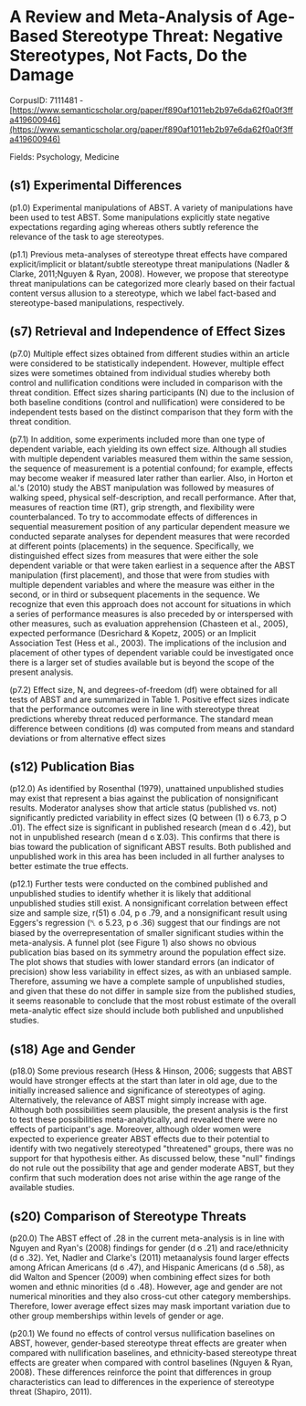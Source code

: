 # A Review and Meta-Analysis of Age-Based Stereotype Threat: Negative Stereotypes, Not Facts, Do the Damage

CorpusID: 7111481 - [https://www.semanticscholar.org/paper/f890af1011eb2b97e6da62f0a0f3ffa419600946](https://www.semanticscholar.org/paper/f890af1011eb2b97e6da62f0a0f3ffa419600946)

Fields: Psychology, Medicine

## (s1) Experimental Differences
(p1.0) Experimental manipulations of ABST. A variety of manipulations have been used to test ABST. Some manipulations explicitly state negative expectations regarding aging whereas others subtly reference the relevance of the task to age stereotypes.

(p1.1) Previous meta-analyses of stereotype threat effects have compared explicit/implicit or blatant/subtle stereotype threat manipulations (Nadler & Clarke, 2011;Nguyen & Ryan, 2008). However, we propose that stereotype threat manipulations can be categorized more clearly based on their factual content versus allusion to a stereotype, which we label fact-based and stereotype-based manipulations, respectively.
## (s7) Retrieval and Independence of Effect Sizes
(p7.0) Multiple effect sizes obtained from different studies within an article were considered to be statistically independent. However, multiple effect sizes were sometimes obtained from individual studies whereby both control and nullification conditions were included in comparison with the threat condition. Effect sizes sharing participants (N) due to the inclusion of both baseline conditions (control and nullification) were considered to be independent tests based on the distinct comparison that they form with the threat condition.

(p7.1) In addition, some experiments included more than one type of dependent variable, each yielding its own effect size. Although all studies with multiple dependent variables measured them within the same session, the sequence of measurement is a potential confound; for example, effects may become weaker if measured later rather than earlier. Also, in Horton et al.'s (2010) study the ABST manipulation was followed by measures of walking speed, physical self-description, and recall performance. After that, measures of reaction time (RT), grip strength, and flexibility were counterbalanced. To try to accommodate effects of differences in sequential measurement position of any particular dependent measure we conducted separate analyses for dependent measures that were recorded at different points (placements) in the sequence. Specifically, we distinguished effect sizes from measures that were either the sole dependent variable or that were taken earliest in a sequence after the ABST manipulation (first placement), and those that were from studies with multiple dependent variables and where the measure was either in the second, or in third or subsequent placements in the sequence. We recognize that even this approach does not account for situations in which a series of performance measures is also preceded by or interspersed with other measures, such as evaluation apprehension (Chasteen et al., 2005), expected performance (Desrichard & Kopetz, 2005) or an Implicit Association Test (Hess et al., 2003). The implications of the inclusion and placement of other types of dependent variable could be investigated once there is a larger set of studies available but is beyond the scope of the present analysis.

(p7.2) Effect size, N, and degrees-of-freedom (df) were obtained for all tests of ABST and are summarized in Table 1. Positive effect sizes indicate that the performance outcomes were in line with stereotype threat predictions whereby threat reduced performance. The standard mean difference between conditions (d) was computed from means and standard deviations or from alternative effect sizes 
## (s12) Publication Bias
(p12.0) As identified by Rosenthal (1979), unattained unpublished studies may exist that represent a bias against the publication of nonsignificant results. Moderator analyses show that article status (published vs. not) significantly predicted variability in effect sizes (Q between (1) ϭ 6.73, p Ͻ .01). The effect size is significant in published research (mean d ϭ .42), but not in unpublished research (mean d ϭ Ϫ.03). This confirms that there is bias toward the publication of significant ABST results. Both published and unpublished work in this area has been included in all further analyses to better estimate the true effects.

(p12.1) Further tests were conducted on the combined published and unpublished studies to identify whether it is likely that additional unpublished studies still exist. A nonsignificant correlation between effect size and sample size, r(51) ϭ .04, p ϭ .79, and a nonsignificant result using Eggers's regression (␤ ϭ 5.23, p ϭ .36) suggest that our findings are not biased by the overrepresentation of smaller significant studies within the meta-analysis. A funnel plot (see Figure 1) also shows no obvious publication bias based on its symmetry around the population effect size. The plot shows that studies with lower standard errors (an indicator of precision) show less variability in effect sizes, as with an unbiased sample. Therefore, assuming we have a complete sample of unpublished studies, and given that these do not differ in sample size from the published studies, it seems reasonable to conclude that the most robust estimate of the overall meta-analytic effect size should include both published and unpublished studies.
## (s18) Age and Gender
(p18.0) Some previous research (Hess & Hinson, 2006; suggests that ABST would have stronger effects at the start than later in old age, due to the initially increased salience and significance of stereotypes of aging. Alternatively, the relevance of ABST might simply increase with age. Although both possibilities seem plausible, the present analysis is the first to test these possibilities meta-analytically, and revealed there were no effects of participant's age. Moreover, although older women were expected to experience greater ABST effects due to their potential to identify with two negatively stereotyped "threatened" groups, there was no support for that hypothesis either. As discussed below, these "null" findings do not rule out the possibility that age and gender moderate ABST, but they confirm that such moderation does not arise within the age range of the available studies.
## (s20) Comparison of Stereotype Threats
(p20.0) The ABST effect of .28 in the current meta-analysis is in line with Nguyen and Ryan's (2008) findings for gender (d ϭ .21) and race/ethnicity (d ϭ .32). Yet, Nadler and Clarke's (2011) metaanalysis found larger effects among African Americans (d ϭ .47), and Hispanic Americans (d ϭ .58), as did Walton and Spencer (2009) when combining effect sizes for both women and ethnic minorities (d ϭ .48). However, age and gender are not numerical minorities and they also cross-cut other category memberships. Therefore, lower average effect sizes may mask important variation due to other group memberships within levels of gender or age.

(p20.1) We found no effects of control versus nullification baselines on ABST, however, gender-based stereotype threat effects are greater when compared with nullification baselines, and ethnicity-based stereotype threat effects are greater when compared with control baselines (Nguyen & Ryan, 2008). These differences reinforce the point that differences in group characteristics can lead to differences in the experience of stereotype threat (Shapiro, 2011).
